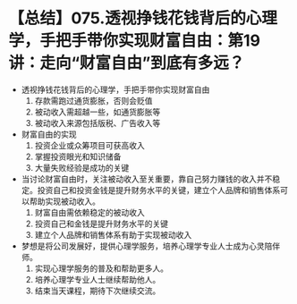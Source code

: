 # 【总结】075.透视挣钱花钱背后的心理学，手把手带你实现财富自由：第19讲：走向“财富自由”到底有多远？

-   透视挣钱花钱背后的心理学，手把手带你实现财富自由
    1.  存款需跑过通货膨胀，否则会贬值
    2.  被动收入需超越一些，如通货膨胀等
    3.  被动收入来源包括版税、广告收入等
-   财富自由的实现
    1.  投资企业或众筹项目可获高收入
    2.  掌握投资眼光和知识储备
    3.  大量失败经验是成功的关键
-   当讨论财富自由时，关注被动收入至关重要，靠自己努力赚钱的收入并不稳定。投资自己和投资金钱是提升财务水平的关键，建立个人品牌和销售体系可以帮助实现被动收入。
    1.  财富自由需依赖稳定的被动收入
    2.  投资自己和金钱是提升财务水平的关键
    3.  建立个人品牌和销售体系有助于实现被动收入
-   梦想是将公司发展好，提供心理学服务，培养心理学专业人士成为心灵陪伴师。
    1.  实现心理学服务的普及和帮助更多人。
    2.  培养心理学专业人士继续帮助他人。
    3.  结束当天课程，期待下次继续交流。